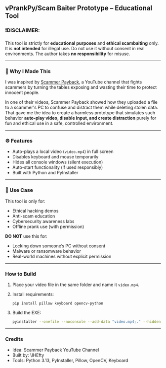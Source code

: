 ## vPrankPy/Scam Baiter Prototype – Educational Tool

### ❗️DISCLAIMER:

This tool is strictly for **educational purposes** and **ethical scambaiting** only. It is **not intended** for illegal use. Do not use it without consent in real environments. The author takes **no responsibility** for misuse.

---

### 📌 Why I Made This

I was inspired by [Scammer Payback](https://www.youtube.com/c/ScammerPayback), a YouTube channel that fights scammers by turning the tables exposing and wasting their time to protect innocent people.

In one of their videos, Scammer Payback showed how they uploaded a file to a scammer's PC to confuse and distract them while deleting stolen data. That gave me the idea to create a harmless prototype that simulates such behavior **auto-play video, disable input, and create distraction** purely for fun and ethical use in a safe, controlled environment.

---

### ⚙️ Features

* Auto-plays a local video (`video.mp4`) in full screen
* Disables keyboard and mouse temporarily
* Hides all console windows (silent execution)
* Auto-start functionality (if used responsibly)
* Built with Python and PyInstaller

---

### 🧪 Use Case

This tool is only for:

* Ethical hacking demos
* Anti-scam education
* Cybersecurity awareness labs
* Offline prank use (with permission)

**DO NOT** use this for:

* Locking down someone’s PC without consent
* Malware or ransomware behavior
* Real-world machines without explicit permission

---

### How to Build

1. Place your video file in the same folder and name it `video.mp4`.
2. Install requirements:

   ```
   pip install pillow keyboard opencv-python
   ```
3. Build the EXE:

   ```bash
   pyinstaller --onefile --noconsole --add-data "video.mp4;." --hidden-import PIL --hidden-import PIL.Image --hidden-import PIL.ImageTk man.py
   ```

---

### Credits

* Idea: Scammer Payback YouTube Channel
* Built by: \IHEfty
* Tools: Python 3.13, PyInstaller, Pillow, OpenCV, Keyboard
